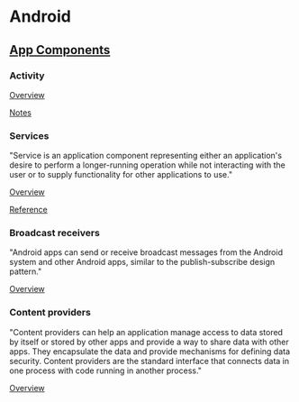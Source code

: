 # Android

## [App Components](https://developer.android.com/guide/components/fundamentals#Components)

### Activity

[Overview](https://developer.android.com/reference/android/app/Activity)

[Notes](ACTIVITY.md)

### Services

"Service is an application component representing either an application's desire to perform a longer-running operation while not interacting with the user or to supply functionality for other applications to use."

[Overview](https://developer.android.com/guide/components/services)

[Reference](https://developer.android.com/reference/android/app/Service)

### Broadcast receivers

"Android apps can send or receive broadcast messages from the Android system and other Android apps, similar to the publish-subscribe design pattern."

[Overview](https://developer.android.com/guide/components/broadcasts)

### Content providers

"Content providers can help an application manage access to data stored by itself or stored by other apps and provide a way to share data with other apps. They encapsulate the data and provide mechanisms for defining data security. Content providers are the standard interface that connects data in one process with code running in another process."

[Overview](https://developer.android.com/guide/topics/providers/content-providers)
